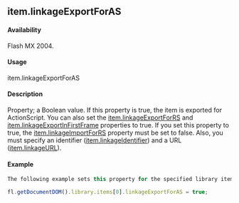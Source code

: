 ## item.linkageExportForAS

#### Availability

Flash MX 2004.

#### Usage

item.linkageExportForAS

#### Description

Property; a Boolean value. If this property is true, the item is exported for ActionScript. You can also set the
[item.linkageExportForRS](../Item_object/item8.md) and [item.linkageExportInFirstFrame](../Item_object/item9.md) properties to true.
If you set this property to true, the [item.linkageImportForRS](../Item_object/item11.md) property must be set to false. Also, you must specify an identifier ([item.linkageIdentifier](../Item_object/item10.md)) and a URL ([item.linkageURL](../Item_object/item12.md)).

#### Example

```javascript
The following example sets this property for the specified library item:

fl.getDocumentDOM().library.items[0].linkageExportForAS = true;
```
<span id="item.linkageExportForRS" class="anchor"></span>
